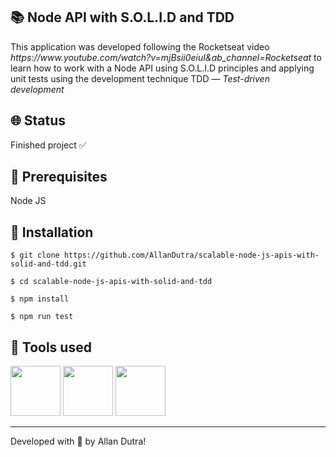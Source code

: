 ## 📚 Node API with S.O.L.I.D and TDD
<p>This application was developed following the Rocketseat video <a><i>https://www.youtube.com/watch?v=mjBsii0eiuI&ab_channel=Rocketseat</i></a> to learn how to work with a Node API using S.O.L.I.D principles and applying unit tests using the development technique TDD — <i>Test-driven development</i></p>

## 🌐 Status
<p>Finished project ✅</p>

## 🧰 Prerequisites
<p>Node JS</p>

## 🔧 Installation
`$ git clone https://github.com/AllanDutra/scalable-node-js-apis-with-solid-and-tdd.git`

`$ cd scalable-node-js-apis-with-solid-and-tdd`

`$ npm install`

`$ npm run test`

## 🔨 Tools used

<div>
<img src="https://cdn.jsdelivr.net/gh/devicons/devicon/icons/nodejs/nodejs-original.svg" width="80" /> 
<img src="https://cdn.jsdelivr.net/gh/devicons/devicon/icons/typescript/typescript-original.svg" width="80" />
<img src="https://cdn.jsdelivr.net/gh/devicons/devicon/icons/jest/jest-plain.svg" width="80" />
</div>

<hr>

Developed with 💜 by Allan Dutra!
